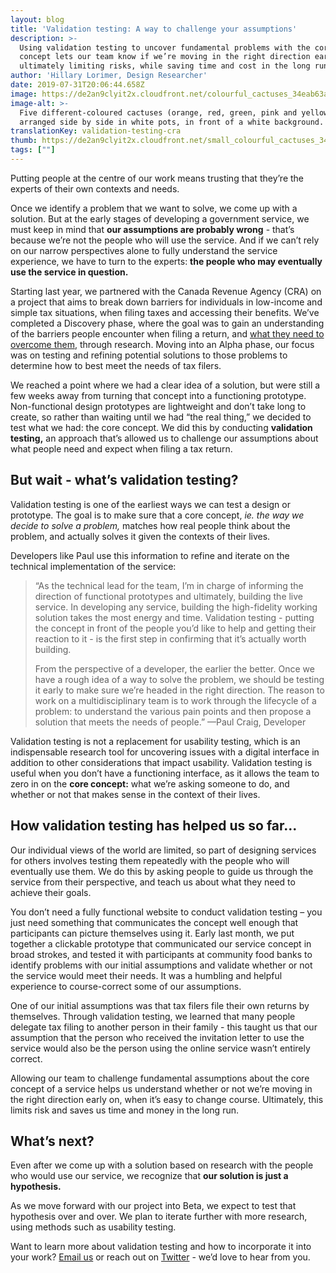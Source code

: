 ```yaml
---
layout: blog
title: 'Validation testing: A way to challenge your assumptions'
description: >-
  Using validation testing to uncover fundamental problems with the core service
  concept lets our team know if we’re moving in the right direction early on,
  ultimately limiting risks, while saving time and cost in the long run.
author: 'Hillary Lorimer, Design Researcher'
date: 2019-07-31T20:06:44.658Z
image: https://de2an9clyit2x.cloudfront.net/colourful_cactuses_34eab63a4d.jpg
image-alt: >-
  Five different-coloured cactuses (orange, red, green, pink and yellow)
  arranged side by side in white pots, in front of a white background.
translationKey: validation-testing-cra
thumb: https://de2an9clyit2x.cloudfront.net/small_colourful_cactuses_34eab63a4d.jpg
tags: [""]
---
```

Putting people at the centre of our work means trusting that they’re the experts of their own contexts and needs.

Once we identify a problem that we want to solve, we come up with a solution. But at the early stages of developing a government service, we must keep in mind that **our assumptions are probably wrong** - that’s because we’re not the people who will use the service. And if we can’t rely on our narrow perspectives alone to fully understand the service experience, we have to turn to the experts: **the people who may eventually use the service in question.**

Starting last year, we partnered with the Canada Revenue Agency (CRA) on a project that aims to break down barriers for individuals in low-income and simple tax situations, when filing taxes and accessing their benefits. We’ve completed a Discovery phase, where the goal was to gain an understanding of the barriers people encounter when filing a return, and [what they need to overcome them](https://twitter.com/CDS_GC/status/1131205976701452288), through research. Moving into an Alpha phase, our focus was on testing and refining potential solutions to those problems to determine how to best meet the needs of tax filers.

We reached a point where we had a clear idea of a solution, but were still a few weeks away from turning that concept into a functioning prototype. Non-functional design prototypes are lightweight and don’t take long to create, so rather than waiting until we had “the real thing,” we decided to test what we had: the core concept. We did this by conducting **validation testing,** an approach that’s allowed us to challenge our assumptions about what people need and expect when filing a tax return.

## But wait - what’s validation testing?

Validation testing is one of the earliest ways we can test a design or prototype. The goal is to make sure that a core concept, _ie. the way we decide to solve a problem,_ matches how real people think about the problem, and actually solves it given the contexts of their lives.

Developers like Paul use this information to refine and iterate on the technical implementation of the service:

> “As the technical lead for the team, I’m in charge of informing the direction of functional prototypes and ultimately, building the live service. In developing any service, building the high-fidelity working solution takes the most energy and time. Validation testing - putting the concept in front of the people you’d like to help and getting their reaction to it - is the first step in confirming that it’s actually worth building.
>
> From the perspective of a developer, the earlier the better. Once we have a rough idea of a way to solve the problem, we should be testing it early to make sure we’re headed in the right direction. The reason to work on a multidisciplinary team is to work through the lifecycle of a problem: to understand the various pain points and then propose a solution that meets the needs of people.”
> —Paul Craig, Developer

Validation testing is not a replacement for usability testing, which is an indispensable research tool for uncovering issues with a digital interface in addition to other considerations that impact usability. Validation testing is useful when you don’t have a functioning interface, as it allows the team to zero in on the **core concept:** what we’re asking someone to do, and whether or not that makes sense in the context of their lives.

## How validation testing has helped us so far...

Our individual views of the world are limited, so part of designing services for others involves testing them repeatedly with the people who will eventually use them. We do this by asking people to guide us through the service from their perspective, and teach us about what they need to achieve their goals.

You don’t need a fully functional website to conduct validation testing – you just need something that communicates the concept well enough that participants can picture themselves using it. Early last month, we put together a clickable prototype that communicated our service concept in broad strokes, and tested it with participants at community food banks to identify problems with our initial assumptions and validate whether or not the service would meet their needs. It was a humbling and helpful experience to course-correct some of our assumptions.

One of our initial assumptions was that tax filers file their own returns by themselves. Through validation testing, we learned that many people delegate tax filing to another person in their family - this taught us that our assumption that the person who received the invitation letter to use the service would also be the person using the online service wasn’t entirely correct.

Allowing our team to challenge fundamental assumptions about the core concept of a service helps us understand whether or not we’re moving in the right direction early on, when it’s easy to change course. Ultimately, this limits risk and saves us time and money in the long run.

## What’s next?

Even after we come up with a solution based on research with the people who would use our service, we recognize that **our solution is just a hypothesis.**

As we move forward with our project into Beta, we expect to test that hypothesis over and over. We plan to iterate further with more research, using methods such as usability testing.

Want to learn more about validation testing and how to incorporate it into your work? [Email us](mailto:cds-snc@servicecanada.gc.ca) or reach out on [Twitter](https://twitter.com/CDS_GC) - we’d love to hear from you.

